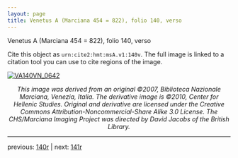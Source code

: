 ```yaml
---
layout: page
title: Venetus A (Marciana 454 = 822), folio 140, verso
---
```


Venetus A (Marciana 454 = 822), folio 140, verso

Cite this object as `urn:cite2:hmt:msA.v1:140v`.  The full image is linked to a citation tool you can use to cite regions of the image.

[![VA140VN_0642](http://www.homermultitext.org/iipsrv?IIIF=/project/homer/pyramidal/deepzoom/hmt/vaimg/2017a/VA140VN_0642.tif/full/800,/0/default.jpg)](http://www.homermultitext.org/ict2/?urn=urn:cite2:hmt:vaimg.2017a:VA140VN_0642) 

<p style="text-align: center; font-style: italic;">This image was derived from an original ©2007, Biblioteca Nazionale Marciana, Venezia, Italia. The derivative image is ©2010, Center for Hellenic Studies. Original and derivative are licensed under the Creative Commons Attribution-Noncommercial-Share Alike 3.0 License. The CHS/Marciana Imaging Project was directed by David Jacobs of the British Library.</p>

---

previous: [140r](../140r/) | next: [141r](../141r/)